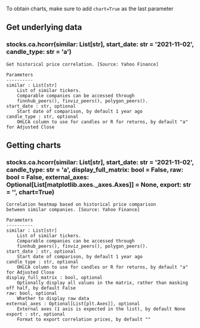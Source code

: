 To obtain charts, make sure to add `chart=True` as the last parameter

## Get underlying data 
### stocks.ca.hcorr(similar: List[str], start_date: str = '2021-11-02', candle_type: str = 'a')


    Get historical price correlation. [Source: Yahoo Finance]

    Parameters
    ----------
    similar : List[str]
        List of similar tickers.
        Comparable companies can be accessed through
        finnhub_peers(), finviz_peers(), polygon_peers().
    start_date : str, optional
        Start date of comparison, by default 1 year ago
    candle_type : str, optional
        OHLCA column to use for candles or R for returns, by default "a" for Adjusted Close

## Getting charts 
### stocks.ca.hcorr(similar: List[str], start_date: str = '2021-11-02', candle_type: str = 'a', display_full_matrix: bool = False, raw: bool = False, external_axes: Optional[List[matplotlib.axes._axes.Axes]] = None, export: str = '', chart=True)


    Correlation heatmap based on historical price comparison
    between similar companies. [Source: Yahoo Finance]

    Parameters
    ----------
    similar : List[str]
        List of similar tickers.
        Comparable companies can be accessed through
        finnhub_peers(), finviz_peers(), polygon_peers().
    start_date : str, optional
        Start date of comparison, by default 1 year ago
    candle_type : str, optional
        OHLCA column to use for candles or R for returns, by default "a" for Adjusted Close
    display_full_matrix : bool, optional
        Optionally display all values in the matrix, rather than masking off half, by default False
    raw: bool, optional
        Whether to display raw data
    external_axes : Optional[List[plt.Axes]], optional
        External axes (1 axis is expected in the list), by default None
    export : str, optional
        Format to export correlation prices, by default ""
